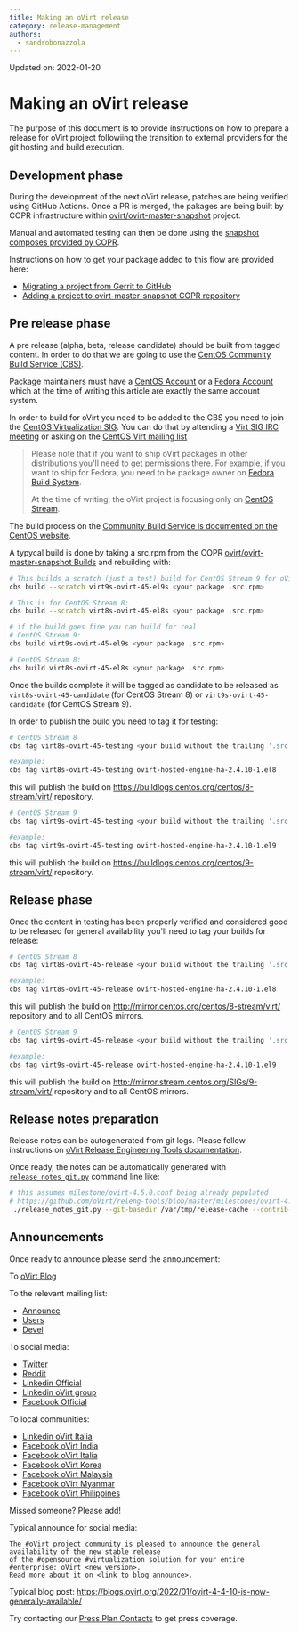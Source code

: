 ```yaml
---
title: Making an oVirt release
category: release-management
authors:
  - sandrobonazzola
---
```


Updated on: 2022-01-20

# Making an oVirt release

The purpose of this document is to provide instructions on how to prepare a release for oVirt project followiing the transition to external providers for
the git hosting and build execution.

## Development phase

During the development of the next oVirt release, patches are being verified using GitHub Actions.
Once a PR is merged, the pakages are being built by COPR infrastructure within [ovirt/ovirt-master-snapshot](https://copr.fedorainfracloud.org/coprs/ovirt/ovirt-master-snapshot/) project.

Manual and automated testing can then be done using the [snapshot composes provided by COPR](/develop/dev-process/install-nightly-snapshot.html).

Instructions on how to get your package added to this flow are provided here:
- [Migrating a project from Gerrit to GitHub](/develop/developer-guide/migrating_to_github.html)
- [Adding a project to ovirt-master-snapshot COPR repository](/develop/release-management/process/add_a_package_to_copr.html)

## Pre release phase

A pre release (alpha, beta, release candidate) should be built from tagged content.
In order to do that we are going to use the [CentOS Community Build Service (CBS)](https://cbs.centos.org/koji/).

Package maintainers must have a [CentOS Account](https://accounts.centos.org/) or a [Fedora Account](https://accounts.fedoraproject.org/)
which at the time of writing this article are exactly the same account system.

In order to build for oVirt you need to be added to the CBS you need to join the [CentOS Virtualization SIG](https://wiki.centos.org/SpecialInterestGroup/Virtualization).
You can do that by attending a [Virt SIG IRC meeting](https://www.centos.org/community/calendar/#virtualization-sig)
or asking on the [CentOS Virt mailing list](https://lists.centos.org/mailman/listinfo/centos-virt)

> Please note that if you want to ship oVirt packages in other distributions you'll need to get permissions there.
> For example, if you want to ship for Fedora, you need to be package owner on [Fedora Build System](https://koji.fedoraproject.org/koji/).
>
> At the time of writing, the oVirt project is focusing only on [CentOS Stream](https://www.centos.org/centos-stream/).

The build process on the [Community Build Service is documented on the CentOS website](https://wiki.centos.org/HowTos/CommunityBuildSystem).

A typycal build is done by taking a src.rpm from the COPR [ovirt/ovirt-master-snapshot Builds](https://copr.fedorainfracloud.org/coprs/ovirt/ovirt-master-snapshot/builds/)
and rebuilding with:

```bash
# This builds a scratch (just a test) build for CentOS Stream 9 for oVirt 4.5
cbs build --scratch virt9s-ovirt-45-el9s <your package .src.rpm>

# This is for CentOS Stream 8:
cbs build --scratch virt8s-ovirt-45-el8s <your package .src.rpm>

# if the build goes fine you can build for real
# CentOS Stream 9:
cbs build virt9s-ovirt-45-el9s <your package .src.rpm>

# CentOS Stream 8:
cbs build virt8s-ovirt-45-el8s <your package .src.rpm>
```

Once the builds complete it will be tagged as candidate to be released as `virt8s-ovirt-45-candidate` (for CentOS Stream 8) or `virt9s-ovirt-45-candidate` (for CentOS Stream 9).

In order to publish the build you need to tag it for testing:

```bash
# CentOS Stream 8
cbs tag virt8s-ovirt-45-testing <your build without the trailing '.src.rpm'>

#example:
cbs tag virt8s-ovirt-45-testing ovirt-hosted-engine-ha-2.4.10-1.el8
```

this will publish the build on https://buildlogs.centos.org/centos/8-stream/virt/ repository.


```bash
# CentOS Stream 9
cbs tag virt9s-ovirt-45-testing <your build without the trailing '.src.rpm'>

#example:
cbs tag virt9s-ovirt-45-testing ovirt-hosted-engine-ha-2.4.10-1.el9
```

this will publish the build on https://buildlogs.centos.org/centos/9-stream/virt/ repository.


## Release phase

Once the content in testing has been properly verified and considered good to be released for general availability you'll need to tag your builds for release:

```bash
# CentOS Stream 8
cbs tag virt8s-ovirt-45-release <your build without the trailing '.src.rpm'>

#example:
cbs tag virt8s-ovirt-45-release ovirt-hosted-engine-ha-2.4.10-1.el8
```

this will publish the build on http://mirror.centos.org/centos/8-stream/virt/ repository and to all CentOS mirrors.


```bash
# CentOS Stream 9
cbs tag virt9s-ovirt-45-release <your build without the trailing '.src.rpm'>

#example:
cbs tag virt9s-ovirt-45-release ovirt-hosted-engine-ha-2.4.10-1.el9
```

this will publish the build on http://mirror.stream.centos.org/SIGs/9-stream/virt/ repository and to all CentOS mirrors.

## Release notes preparation

Release notes can be autogenerated from git logs.
Please follow instructions on [oVirt Release Engineering Tools documentation](https://github.com/oVirt/releng-tools/blob/master/releases/README-prepare-patches).

Once ready, the notes can be automatically generated with [`release_notes_git.py`](https://github.com/oVirt/releng-tools/blob/master/release_notes_git.py) command line like:

```bash
# this assumes milestone/ovirt-4.5.0.conf being already populated
# https://github.com/oVirt/releng-tools/blob/master/milestones/ovirt-4.5.0.conf
 ./release_notes_git.py --git-basedir /var/tmp/release-cache --contrib-project-list ovirt-4.5.0 >notes.md
```

## Announcements

Once ready to announce please send the announcement:

To [oVirt Blog](https://blogs.ovirt.org/)

To the relevant mailing list:

* [Announce](https://lists.ovirt.org/archives/list/announce@ovirt.org/)
* [Users](https://lists.ovirt.org/archives/list/users@ovirt.org/)
* [Devel](https://lists.ovirt.org/archives/list/devel@ovirt.org/)

To social media:

* [Twitter](https://twitter.com/ovirt)
* [Reddit](https://www.reddit.com/r/ovirt)
* [Linkedin Official](https://www.linkedin.com/company/ovirt)
* [Linkedin oVirt group](https://www.linkedin.com/groups/4707460/)
* [Facebook Official](https://www.facebook.com/groups/ovirt.openvirtualization)

To local communities:

* [Linkedin oVirt Italia](https://www.linkedin.com/groups/13669751/)
* [Facebook oVirt India](https://www.facebook.com/groups/409421802961475/)
* [Facebook oVirt Italia](https://www.facebook.com/groups/ovirt.italia/)
* [Facebook oVirt Korea](https://www.facebook.com/groups/ovirt.korea/)
* [Facebook oVirt Malaysia](https://www.facebook.com/groups/ovirtUGMY/)
* [Facebook oVirt Myanmar](https://www.facebook.com/Ovirt-Myanmar-Community-974969229309990)
* [Facebook oVirt Philippines](https://www.facebook.com/groups/ovirtph/)

Missed someone? Please add!

Typical announce for social media:

```
The #oVirt project community is pleased to announce the general availability of the new stable release
of the #opensource #virtualization solution for your entire #enterprise: oVirt <new version>.
Read more about it on <link to blog announce>.
```

Typical blog post: https://blogs.ovirt.org/2022/01/ovirt-4-4-10-is-now-generally-available/

Try contacting our [Press Plan Contacts](develop/release-management/process/press-plan.html) to get press coverage.

